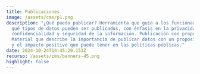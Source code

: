 ```yaml
---
title: Publicaciones
image: /assets/cms/p1.png
description: "¿Qué puedo publicar? Herramienta que guía a los funcionarios sobre
  qué tipos de datos pueden ser publicados, con énfasis en la privacidad,
  confidencialidad y seguridad de la información. Publicación con propósito:
  Material que describe la importancia de publicar datos con un propósito claro
  y el impacto positivo que puede tener en las políticas públicas."
date: 2024-10-24T14:45:29.153Z
recurso: /assets/cms/banners-45.png
highlight: false
---
```


